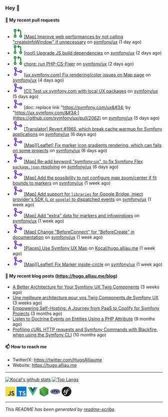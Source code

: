 ### Hey 👋

#### 👷 My recent pull requests

- ![](./assets/pr-open.svg) [[Map] Improve web performances by not calling &#34;createInfoWindow&#34; if unnecessary](https://github.com/symfony/ux/pull/2083) on [symfony/ux](https://github.com/symfony/ux) (1 day ago)
- ![](./assets/pr-open.svg) [[root] Upgrade JS build dependencies](https://github.com/symfony/ux/pull/2075) on [symfony/ux](https://github.com/symfony/ux) (2 days ago)
- ![](./assets/pr-open.svg) [chore: run PHP-CS-Fixer](https://github.com/symfony/ux/pull/2074) on [symfony/ux](https://github.com/symfony/ux) (2 days ago)
- ![](./assets/pr-merged.svg) [[ux.symfony.com] Fix rendering/color issues on Map page](https://github.com/symfony/ux/pull/2069) on [symfony/ux](https://github.com/symfony/ux) (4 days ago)
- ![](./assets/pr-merged.svg) [[CI] Test ux.symfony.com with local UX packages](https://github.com/symfony/ux/pull/2063) on [symfony/ux](https://github.com/symfony/ux) (5 days ago)
- ![](./assets/pr-merged.svg) [doc: replace link &#34;https://symfony.com/ux&#34; by &#34;https://ux.symfony.com/&#34;](https://github.com/symfony/ux/pull/2062) on [symfony/ux](https://github.com/symfony/ux) (5 days ago)
- ![](./assets/pr-merged.svg) [[Translator] Revert #1965, which break cache warmup for Symfony applications](https://github.com/symfony/ux/pull/2060) on [symfony/ux](https://github.com/symfony/ux) (6 days ago)
- ![](./assets/pr-merged.svg) [[Map][Leaflet] Fix marker icon gradients rendering, which can fails on some projects](https://github.com/symfony/ux/pull/2055) on [symfony/ux](https://github.com/symfony/ux) (6 days ago)
- ![](./assets/pr-merged.svg) [[Map] Re-add keyword &#34;symfony-ux&#34;, to fix Symfony Flex `package.json` resolving](https://github.com/symfony/ux/pull/2052) on [symfony/ux](https://github.com/symfony/ux) (6 days ago)
- ![](./assets/pr-merged.svg) [[Map] Add the possibility to not configure map zoom/center if fit bounds to markers](https://github.com/symfony/ux/pull/2045) on [symfony/ux](https://github.com/symfony/ux) (1 week ago)
- ![](./assets/pr-merged.svg) [[Map] Add support for `libraries` for Google Bridge, inject provider&#39;s SDK (`L` or `google`) to dispatched events](https://github.com/symfony/ux/pull/2044) on [symfony/ux](https://github.com/symfony/ux) (1 week ago)
- ![](./assets/pr-merged.svg) [[Map] Add &#34;extra&#34; data for markers and infowindows](https://github.com/symfony/ux/pull/2040) on [symfony/ux](https://github.com/symfony/ux) (1 week ago)
- ![](./assets/pr-merged.svg) [[Map] Change &#34;BeforeConnect&#34; for &#34;BeforeCreate&#34; in documentation](https://github.com/symfony/ux/pull/2039) on [symfony/ux](https://github.com/symfony/ux) (1 week ago)
- ![](./assets/pr-merged.svg) [[Places] Use Symfony UX Map](https://github.com/Kocal/hugo.alliau.me/pull/43) on [Kocal/hugo.alliau.me](https://github.com/Kocal/hugo.alliau.me) (1 week ago)
- ![](./assets/pr-merged.svg) [[Map][Leaflet] Fix Marker inside-circle](https://github.com/symfony/ux/pull/2036) on [symfony/ux](https://github.com/symfony/ux) (1 week ago)

#### 📜 My recent blog posts (https://hugo.alliau.me/blog)

- [A Better Architecture for Your Symfony UX Twig Components](https://hugo.alliau.me/blog/posts/a-better-architecture-for-your-symfony-ux-twig-components) (3 weeks ago)
- [Une meilleure architecture pour vos Twig Components de Symfony UX](https://hugo.alliau.me/blog/posts/une-meilleure-architecture-pour-vous-twig-components-de-symfony-ux) (3 weeks ago)
- [Empowering Self-Hosting: A Journey from PaaS to Coolify for Symfony Projects](https://hugo.alliau.me/blog/posts/empowering-self-hosting-a-journey-from-paas-to-coolify-for-symfony-projects) (3 months ago)
- [Listen to Doctrine Events on Entities Using a PHP Attribute](https://hugo.alliau.me/blog/posts/2023-11-12-listen-to-doctrine-events-on-entities-using-a-php-attribute) (9 months ago)
- [Profiling cURL HTTP requests and Symfony Commands with Blackfire, when using the Symfony CLI](https://hugo.alliau.me/blog/posts/2023-10-21-profiling-curl-http-requests-and-symfony-commands-with-blackfire-when-using-the-symfony-cli) (10 months ago)

#### 📫 How to reach me

- Twitter/X: https://twitter.com/HugoAlliaume
- Website: https://hugo.alliau.me

---

[![Kocal's github stats](https://github-readme-stats.vercel.app/api?username=Kocal&count_private=true&hide=stars)](https://github.com/anuraghazra/github-readme-stats)
[![Top Langs](https://github-readme-stats.vercel.app/api/top-langs/?username=Kocal&layout=compact)](https://github.com/anuraghazra/github-readme-stats)

<img src="https://raw.githubusercontent.com/devicons/devicon/master/icons/javascript/javascript-original.svg" alt="javascript" title="javascript" width="32" height="32"/> <img src="https://raw.githubusercontent.com/devicons/devicon/master/icons/typescript/typescript-original.svg" alt="typescript" title="typescript" width="32" height="32"/> <img src="https://raw.githubusercontent.com/devicons/devicon/master/icons/vuejs/vuejs-original.svg" alt="vuejs" title="vuejs" width="32" height="32"/> <img src="https://raw.githubusercontent.com/devicons/devicon/master/icons/nodejs/nodejs-original.svg" alt="nodejs" title="nodejs" width="32" height="32"/> <img src="https://raw.githubusercontent.com/devicons/devicon/master/icons/php/php-original.svg" alt="php" title="php" width="32" height="32"/> <img src="https://raw.githubusercontent.com/devicons/devicon/master/icons/symfony/symfony-original.svg" alt="symfony" title="symfony" width="32" height="32"/> 

---

_This README has been generated by [readme-scribe](https://github.com/muesli/readme-scribe/)_.

